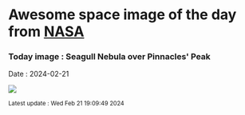 
# Awesome space image of the day from [NASA](https://api.nasa.gov/)

### Today image : Seagull Nebula over Pinnacles' Peak
Date : 2024-02-21

![](https://apod.nasa.gov/apod/image/2402/SeagullPinnacles_Venkatraman_960.jpg)

<small>Latest update : Wed Feb 21 19:09:49 2024</small>
        